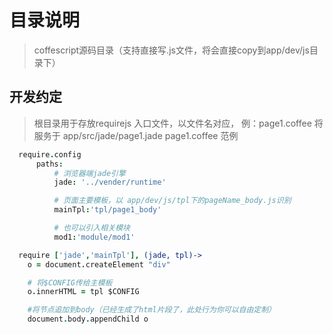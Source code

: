 # 目录说明
> coffescript源码目录（支持直接写.js文件，将会直接copy到app/dev/js目录下）

## 开发约定
> 根目录用于存放requirejs 入口文件，以文件名对应，
> 例：page1.coffee 将服务于 app/src/jade/page1.jade
> page1.coffee 范例
```coffeescript
  require.config
      paths:
          # 浏览器端jade引擎
          jade: '../vender/runtime'

          # 页面主要模板，以 app/dev/js/tpl下的pageName_body.js识别
          mainTpl:'tpl/page1_body'

          # 也可以引入相关模块
          mod1:'module/mod1'

  require ['jade','mainTpl'], (jade, tpl)->
    o = document.createElement "div"

    # 将$CONFIG传给主模板
    o.innerHTML = tpl $CONFIG

    #将节点追加到body（已经生成了html片段了，此处行为你可以自由定制）
    document.body.appendChild o
